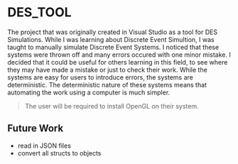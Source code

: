 # DES_TOOL

The project that was originally created in Visual Studio as a tool for DES Simulations. While I was learning
about Discrete Event Simultion, I was taught to manually simulate Discrete Event Systems. I noticed that these
systems were thrown off and many errors occured with one minor mistake. I decided that it could be useful for
others learning in this field, to see where they may have made a mistake or just to check their work. While the
systems are easy for users to introduce errors, the systems are deterministic. The deterministic nature of these
systems means that automating the work using a computer is much simpler.

> The user will be required to install OpenGL on their system.

## Future Work

- read in JSON files
- convert all structs to objects